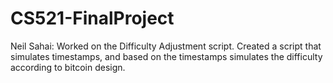 # CS521-FinalProject

Neil Sahai:
Worked on the Difficulty Adjustment script. Created a script that simulates timestamps, and based on the timestamps simulates the difficulty according to bitcoin design. 



